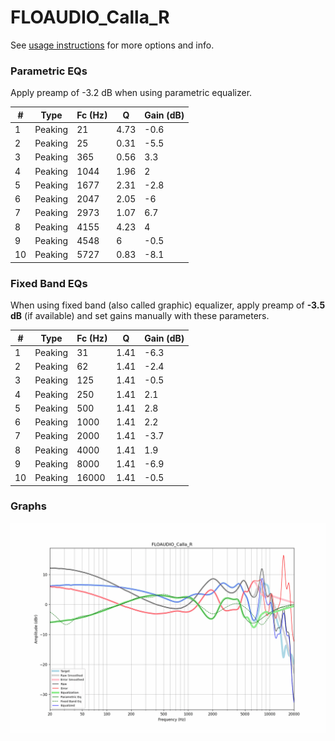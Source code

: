 # FLOAUDIO_Calla_R
See [usage instructions](https://github.com/jaakkopasanen/AutoEq#usage) for more options and info.

### Parametric EQs
Apply preamp of -3.2 dB when using parametric equalizer.

|   # | Type    |   Fc (Hz) |    Q |   Gain (dB) |
|-----|---------|-----------|------|-------------|
|   1 | Peaking |        21 | 4.73 |        -0.6 |
|   2 | Peaking |        25 | 0.31 |        -5.5 |
|   3 | Peaking |       365 | 0.56 |         3.3 |
|   4 | Peaking |      1044 | 1.96 |         2   |
|   5 | Peaking |      1677 | 2.31 |        -2.8 |
|   6 | Peaking |      2047 | 2.05 |        -6   |
|   7 | Peaking |      2973 | 1.07 |         6.7 |
|   8 | Peaking |      4155 | 4.23 |         4   |
|   9 | Peaking |      4548 | 6    |        -0.5 |
|  10 | Peaking |      5727 | 0.83 |        -8.1 |

### Fixed Band EQs
When using fixed band (also called graphic) equalizer, apply preamp of **-3.5 dB** (if available) and set gains manually with these parameters.

|   # | Type    |   Fc (Hz) |    Q |   Gain (dB) |
|-----|---------|-----------|------|-------------|
|   1 | Peaking |        31 | 1.41 |        -6.3 |
|   2 | Peaking |        62 | 1.41 |        -2.4 |
|   3 | Peaking |       125 | 1.41 |        -0.5 |
|   4 | Peaking |       250 | 1.41 |         2.1 |
|   5 | Peaking |       500 | 1.41 |         2.8 |
|   6 | Peaking |      1000 | 1.41 |         2.2 |
|   7 | Peaking |      2000 | 1.41 |        -3.7 |
|   8 | Peaking |      4000 | 1.41 |         1.9 |
|   9 | Peaking |      8000 | 1.41 |        -6.9 |
|  10 | Peaking |     16000 | 1.41 |        -0.5 |

### Graphs
![](./FLOAUDIO_Calla_R.png)
